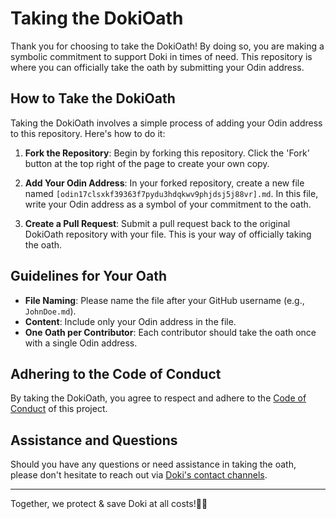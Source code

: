 # Taking the DokiOath

Thank you for choosing to take the DokiOath! By doing so, you are making a symbolic commitment to support Doki in times of need. This repository is where you can officially take the oath by submitting your Odin address.

## How to Take the DokiOath

Taking the DokiOath involves a simple process of adding your Odin address to this repository. Here's how to do it:

1. **Fork the Repository**: Begin by forking this repository. Click the 'Fork' button at the top right of the page to create your own copy.

2. **Add Your Odin Address**: In your forked repository, create a new file named `[odin17clsxkf39363f7pydu3hdqkwv9phjdsj5j88vr].md`. In this file, write your Odin address as a symbol of your commitment to the oath.

3. **Create a Pull Request**: Submit a pull request back to the original DokiOath repository with your file. This is your way of officially taking the oath.

## Guidelines for Your Oath

- **File Naming**: Please name the file after your GitHub username (e.g., `JohnDoe.md`).
- **Content**: Include only your Odin address in the file.
- **One Oath per Contributor**: Each contributor should take the oath once with a single Odin address.

## Adhering to the Code of Conduct

By taking the DokiOath, you agree to respect and adhere to the [Code of Conduct](/CODE_OF_CONDUCT.md) of this project.

## Assistance and Questions

Should you have any questions or need assistance in taking the oath, please don't hesitate to reach out via [Doki's contact channels](https://twitter.com/doki_coin).



---

Together, we protect & save Doki at all costs!🐉✨
